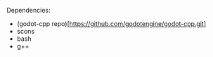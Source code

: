 
Dependencies:
* (godot-cpp repo)[https://github.com/godotengine/godot-cpp.git]
* scons
* bash
* g++

